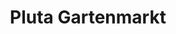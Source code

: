 ---
title: "Pluta Gartenmarkt"
url: /brandenburg-an-der-havel/pluta-gartenmarkt/
shop: Garten-Center
---